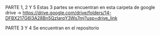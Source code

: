 PARTE 1, 2 Y 5
Estas 3 partes se encuentran en esta carpeta de google drive ->
https://drive.google.com/drive/folders/14-DFBX217G6l3A28Bn5QzIarqY3Ws7mj?usp=drive_link

PARTE 3 Y 4
Se encuentran en el repositorio 
